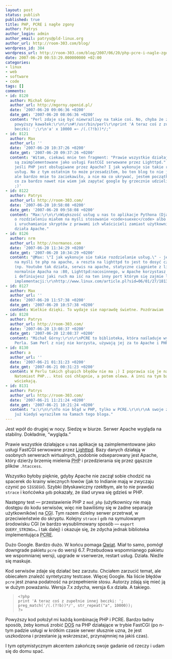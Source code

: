 ```yaml
---
layout: post
status: publish
published: true
title: PHP, PCRE i nagłe zgony
author: Patrys
author_login: admin
author_email: patrys@pld-linux.org
author_url: http://room-303.com/blog/
wordpress_id: 384
wordpress_url: http://room-303.com/blog/2007/06/20/php-pcre-i-nagle-zgony/
date: 2007-06-20 00:53:29.000000000 +02:00
categories:
- linux
- web
- software
- code
tags: []
comments:
- id: 8120
  author: Michał Górny
  author_url: http://mgorny.openid.pl/
  date: '2007-06-20 09:06:36 +0200'
  date_gmt: '2007-06-20 08:06:36 +0200'
  content: "Perl zdaje się być niewrażliwy na takie coś. No, chyba że źle przepisałem
    powyższy kawałek:\r\n\r\n#!/usr/bin/perl\r\nprint 'A teraz coś z zupełnie innej
    beczki: ';\r\n'a' x 10000 =~ /(.(?!b))*/;"
- id: 8121
  author: Max
  author_url: ''
  date: '2007-06-20 10:37:26 +0200'
  date_gmt: '2007-06-20 09:37:26 +0200'
  content: 'Witam, ciekawi mnie ten fragment: "Prawie wszystkie działające u nas aplikacje
    są zaimplementowane jako usługi FastCGI serwowane przez Lighttpd." Jakie to usługi,
    jeśli PHP jest obsługiwane przez Apache? I jak wykonuje sie takie rozdzielanie
    usług. No z tym ostatnim to może przesadziłem, bo ten blog to nie jakiś helpdesk
    ale bardzo mnie to zaciekawiło, a nie ma co ukrywać, jestem początkujący i póki
    co za bardzo nawet nie wiem jak zapytać google by grzecznie udzieliły mi odpowiedzi
    ;)'
- id: 8122
  author: Patrys
  author_url: http://room-303.com/
  date: '2007-06-20 10:58:08 +0200'
  date_gmt: '2007-06-20 09:58:08 +0200'
  content: "Max:\r\n\r\nWiększość usług u nas to aplikacje Pythona (Django).\r\n\r\nPisząc
    o rozdzieleniu miałem na myśli stosowanie <code>suexec</code> albo <code>suPHP</code>
    i uruchamianie skryptów z prawami ich właścicieli zamiast użytkownika, na którym
    działa Apache."
- id: 8126
  author: nrm
  author_url: http://normanos.com
  date: '2007-06-20 11:34:29 +0200'
  date_gmt: '2007-06-20 10:34:29 +0200'
  content: "@Max: \"I jak wykonuje sie takie rozdzielanie usług.\" - jeżeli miałeś
    na myśli te php na apache, a reszta na lighttpd to jest to dosyć częsta praktyka
    (np. Youtube tak działa, serwis na apache, statyczne ciągniete z lightiego). Ustawiasz
    normalnie Apacha na :80, Lighttpd:nacosinnego, w Apache korzystasz z mod_proxy
    i definiujesz jaki ruch ma iść na ten inny port którym się zajmie lighty.\r\n\r\nPrzykład
    implementacji:\r\nhttp://www.linux.com/article.pl?sid=06/01/27/1813223"
- id: 8127
  author: Max
  author_url: ''
  date: '2007-06-20 11:57:38 +0200'
  date_gmt: '2007-06-20 10:57:38 +0200'
  content: Wielkie dzięki. To wydaje sie naprawdę świetne. Pozdrawiam :)
- id: 8128
  author: Patrys
  author_url: http://room-303.com/
  date: '2007-06-20 13:08:37 +0200'
  date_gmt: '2007-06-20 12:08:37 +0200'
  content: "Michał Górny:\r\n\r\nPCRE to biblioteka, która naśladuje wyrażenia regularne
    Perla. Sam Perl z niej nie korzysta, używają jej za to Apache i PHP."
- id: 8130
  author: a
  author_url: ''
  date: '2007-06-21 01:31:23 +0200'
  date_gmt: '2007-06-21 00:31:23 +0200'
  content: W Perlu takich głupich błędów nie ma ;) I poprawia się je natychmiast.
    Natomiast PHP... ktoś coś chłapnie, a potem olewa. A inni na tym bazują i się
    wściekają.
- id: 8131
  author: Patrys
  author_url: http://room-303.com/
  date: '2007-06-21 11:21:24 +0200'
  date_gmt: '2007-06-21 10:21:24 +0200'
  content: "a:\r\n\r\nTo nie błąd w PHP, tylko w PCRE.\r\n\r\nA swoje zdanie o PHP
    już kiedyś wyraziłem na łamach tego bloga."
---
```

<p>Jest wpół do drugiej w nocy. Siedzę w biurze. Serwer Apache wygląda na stabilny. Dokładnie, <q>wygląda.</q></p>

<p>Prawie wszystkie działające u nas aplikacje są zaimplementowane jako usługi FastCGI serwowane przez <a href="http://www.lighttpd.net/">Lighttpd</a>. Bazy danych działają w osobnych serwerach wirtualnych, podobnie odseparowany jest Apache, który dzierży brzemię mielenia <abbr title="PHP Hypertext Preprocessor">PHP</abbr> i przedzierania się przez gąszcze plików <code>.htaccess</code>.</p>

<p>Wszystko byłoby pięknie, gdyby Apache nie zaczął sobie chodzić na spacerek do krainy wiecznych łowów (jak to Indianie mają w zwyczaju czynić po <code>SIGSEGV</code>). Szybki (błyskawiczny rzekłbym, ale to nie prawda) <code>strace</code> i końcówka <code>gdb</code> pokazały, że ślad urywa się gdzieś w <abbr>PHP</abbr>.</p>

<p>Następny test — przestawienie <abbr>PHP</abbr> z <code>mod_php</code> (użytkownicy nie mają dostępu do kodu serwisów, więc nie bawiliśmy się w żadne separacje użytkowników) na <abbr title="Common Gateway Interface">CGI</abbr>. Tym razem dzielny serwer przetrwał, w przeciwieństwie do skryptu. Kolejny <code>strace</code> i <code>gdb</code> na symulowanym środowisku <abbr>CGI</abbr> (w bardzo wysublimowany sposób — <code>export QUERY_STRING=…</code> i tak dalej) i okazuje się, że zdycha jednak biblioteka implementująca <abbr title="Perl Compatible Regular Expressions">PCRE</abbr>.</p>

<p>Dużo Google. Bardzo dużo. W końcu pomaga <a href="http://qwiat.icenter.pl/">Qwiat</a>. Miał to samo, pomógł downgrade pakietu <code>pcre</code> do wersji 6.7. Przebudowa wspomnianego pakietu we wspomnianej wersji, upgrade w vserwerze, restart usług. Działa. Nieźle się maskuje.</p>

<p>Kod serwisów zdaje się działać bez zarzutu. Chciałem zarzucić temat, ale obiecałem znaleźć syntetyczny testcase. Więcej Google. Na liście błędów <code>pcre</code> jest znana podatność na przepełnienie stosu. Autorzy zdają się mieć ją w dużym poważaniu. Wersja 7.x zdycha, wersja 6.x działa. A takiego.</p>

<blockquote><pre><code>&lt;?php
print 'A teraz coś z zupełnie innej beczki: ';
preg_match('/(.(?!b))*/', str_repeat("a", 10000));
?&gt;</code></pre></blockquote>

<p>Powyższy kod położył mi każdą kombinację <abbr>PHP</abbr> i <abbr>PCRE</abbr>. Bardzo ładny sposób, żeby komuś zrobić <abbr title="Denial Of Service">DOS</abbr> na <abbr>PHP</abbr> działające w trybie FastCGI (po n-tym padzie usługi w krótkim czasie serwer słusznie uzna, że jest uszkodzona i przestanie ją wskrzeszać, przynajmniej na jakiś czas).</p>

<p>I tym optymistycznym akcentem zakończę swoje gadanie od rzeczy i udam się do domu spać.</p>
